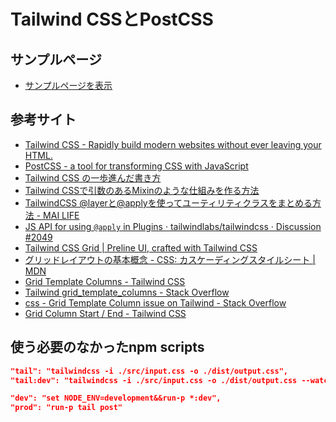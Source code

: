 # Tailwind CSSとPostCSS

## サンプルページ

- [サンプルページを表示](https://da-wake-github.github.io/tailwindcss-postcss-practice/)

## 参考サイト
- [Tailwind CSS - Rapidly build modern websites without ever leaving your HTML.](https://tailwindcss.com/)
- [PostCSS - a tool for transforming CSS with JavaScript](https://postcss.org/)
- [Tailwind CSS の一歩進んだ書き方](https://zenn.dev/ixkaito/articles/advanced-tailwindcss)
- [Tailwind CSSで引数のあるMixinのような仕組みを作る方法](https://yuheiy.com/2022-03-21-mixins-that-take-arguments-in-tailwind-css)
- [TailwindCSS @layerと@applyを使ってユーティリティクラスをまとめる方法 - MAI LIFE](https://mai.kosodante.com/tailwindcss-apply-layer/)
- [JS API for using `@apply` in Plugins · tailwindlabs/tailwindcss · Discussion #2049](https://github.com/tailwindlabs/tailwindcss/discussions/2049)
- [Tailwind CSS Grid | Preline UI, crafted with Tailwind CSS](https://preline.co/docs/grid.html)
- [グリッドレイアウトの基本概念 - CSS: カスケーディングスタイルシート | MDN](https://developer.mozilla.org/ja/docs/Web/CSS/CSS_grid_layout/Basic_concepts_of_grid_layout)
- [Grid Template Columns - Tailwind CSS](https://v2.tailwindcss.com/docs/grid-template-columns)
- [Tailwind grid_template_columns - Stack Overflow](https://stackoverflow.com/questions/66556514/tailwind-grid-template-columns)
- [css - Grid Template Column issue on Tailwind - Stack Overflow](https://stackoverflow.com/questions/74815827/grid-template-column-issue-on-tailwind)
- [Grid Column Start / End - Tailwind CSS](https://tailwindcss.com/docs/grid-column#arbitrary-values)

## 使う必要のなかったnpm scripts
```json
"tail": "tailwindcss -i ./src/input.css -o ./dist/output.css",
"tail:dev": "tailwindcss -i ./src/input.css -o ./dist/output.css --watch",

"dev": "set NODE_ENV=development&&run-p *:dev",
"prod": "run-p tail post"
```